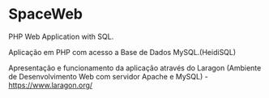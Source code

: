 # SpaceWeb
PHP Web Application with SQL.

Aplicação em PHP com acesso a Base de Dados MySQL.(HeidiSQL)

Apresentação e funcionamento da aplicação através do Laragon (Ambiente de Desenvolvimento Web com servidor Apache e MySQL) - https://www.laragon.org/
